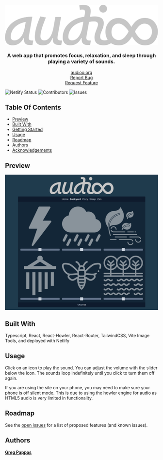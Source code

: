 <br/>
<div align="center">
  <a href="https://audioo.org"><img src="./src/assets/img/logo.svg" align="center"></a>
  <div>
    <h3>A web app that promotes focus, relaxation, and sleep through playing a variety of sounds.</h3>
    <a href="https://audioo.org">audioo.org</a><br>
    <a href="https://github.com/gnprwx/audioo/issues">Report Bug</a><br>
    <a href="https://github.com/gnprwx/audioo/issues">Request Feature</a>
  </div>
</div>

![Netlify Status](https://api.netlify.com/api/v1/badges/4987ab74-72a1-4532-8b89-afcafa09123c/deploy-status)
![Contributors](https://img.shields.io/github/contributors/gnprwx/audioo?color=dark-green) ![Issues](https://img.shields.io/github/issues/gnprwx/audioo)

## Table Of Contents

- [Preview](#preview)
- [Built With](#built-with)
- [Getting Started](#getting-started)
- [Usage](#usage)
- [Roadmap](#roadmap)
- [Authors](#authors)
- [Acknowledgements](#acknowledgements)

## Preview

<img src="public/preview.png" width="600px">

## Built With

Typescript, React, React-Howler, React-Router, TailwindCSS, Vite Image Tools, and deployed with Netlify

## Usage

Click on an icon to play the sound. You can adjust the volume with the slider below the icon. The sounds loop indefinitely until you click to turn them off again.

If you are using the site on your phone, you may need to make sure your phone is off silent mode. This is due to using the howler engine for audio as HTML5 audio is very limited in functionality.

## Roadmap

See the [open issues](https://github.com/gnprwx/audioo/issues) for a list of proposed features (and known issues).

## Authors

[**Greg Pappas**](https://pappas.sh)
